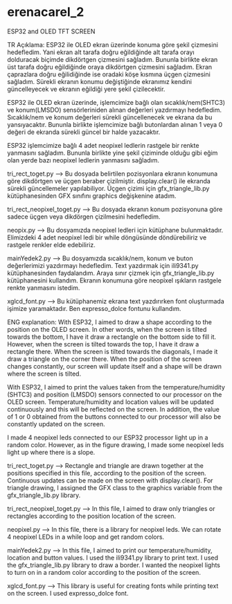# erenacarel_2
ESP32 and OLED TFT SCREEN

TR Açıklama:
ESP32 ile OLED ekran üzerinde konuma göre şekil çizmesini hedefledim. Yani ekran alt tarafa doğru eğildiğinde alt tarafa orayı dolduracak biçimde dikdörtgen çizmesini sağladım. 
Bununla birlikte ekran üst tarafa doğru eğildiğinde oraya dikdörtgen çizmesini sağladım. Ekran çaprazlara doğru eğilidiğinde ise oradaki köşe kısmına üçgen çizmesini sağladım.
Sürekli ekranın konumu değiştiğinde ekranımız kendini güncelleyecek ve ekranın eğildiği yere şekil çizilecektir.

ESP32 ile OLED ekran üzerinde, işlemcimize bağlı olan sıcaklık/nem(SHTC3) ve konum(LMSDO) sensörleriniden alınan değerleri yazdırmayı hedefledim. Sıcaklık/nem ve konum değerleri 
sürekli güncellenecek ve ekrana da bu yansıyacaktır. Bununla birlikte işlemcimize bağlı butonlardan alınan 1 veya 0 değeri de ekranda sürekli güncel bir halde yazacaktır.

ESP32 işlemcimize bağlı 4 adet neopixel ledlerin rastgele bir renkte yanmasını sağladım. Bununla birlikte yine şekil çiziminde olduğu gibi eğim olan yerde bazı neopixel ledlerin 
yanmasını sağladım. 

tri_rect_toget.py  --> Bu dosyada belirtilen pozisyonlara ekranın konumuna göre dikdörtgen ve üçgen beraber çizilmiştir. display.clear() ile ekranda sürekli güncellemeler 
yapılabiliyor. Üçgen çizimi için gfx_triangle_lib.py kütüphanesinden GFX sınıfını graphics değişkenine atadım. 

tri_rect_neopixel_toget.py  -->  Bu dosyada ekranın konum pozisyonuna göre sadece üçgen veya dikdörgen çizilmesini hedefledim.

neopix.py  --> Bu dosyamızda neopixel ledleri için kütüphane bulunmaktadır. Elimizdeki 4 adet neopixel ledi bir while döngüsünde döndürebiliriz ve rastgele renkler elde 
edebiliriz.

mainYedek2.py  --> Bu dosyamızda sıcaklık/nem, konum ve buton değerlerimizi yazdırmayı hedefledim. Text yazdırmak için ili9341.py kütüphanesinden faydalandım. Araya sınır çizmek 
için gfx_triangle_lib.py kütüphanesini kullandım. Ekranın konumuna göre neopixel ışıkların rastgele renkte yanmasını istedim.

xglcd_font.py  --> Bu kütüphanemiz ekrana text yazdırırken font oluşturmada işimize yaramaktadır. Ben expresso_dolce fontunu kullandım. 


ENG explanation:
With ESP32, I aimed to draw a shape according to the position on the OLED screen. In other words, when the screen is tilted towards the bottom, I have it draw a rectangle on the 
bottom side to fill it. However, when the screen is tilted towards the top, I have it draw a rectangle there. When the screen is tilted towards the diagonals, I made it draw a 
triangle on the corner there. When the position of the screen changes constantly, our screen will update itself and a shape will be drawn where the screen is tilted.

With ESP32, I aimed to print the values taken from the temperature/humidity (SHTC3) and position (LMSDO) sensors connected to our processor on the OLED screen. 
Temperature/humidity and location values will be updated continuously and this will be reflected on the screen. In addition, the value of 1 or 0 obtained from the buttons 
connected to our processor will also be constantly updated on the screen.

I made 4 neopixel leds connected to our ESP32 processor light up in a random color. However, as in the figure drawing, I made some neopixel leds light up where there is a slope.

tri_rect_toget.py  --> Rectangle and triangle are drawn together at the positions specified in this file, according to the position of the screen. Continuous updates can be made 
on the screen with display.clear(). For triangle drawing, I assigned the GFX class to the graphics variable from the gfx_triangle_lib.py library.

tri_rect_neopixel_toget.py  --> In this file, I aimed to draw only triangles or rectangles according to the position location of the screen.

neopixel.py  --> In this file, there is a library for neopixel leds. We can rotate 4 neopixel LEDs in a while loop and get random colors.

mainYedek2.py  --> In this file, I aimed to print our temperature/humidity, location and button values. I used the ili9341.py library to print text. I used the 
gfx_triangle_lib.py library to draw a border. I wanted the neopixel lights to turn on in a random color according to the position of the screen.

xglcd_font.py  --> This library is useful for creating fonts while printing text on the screen. I used expresso_dolce font.


